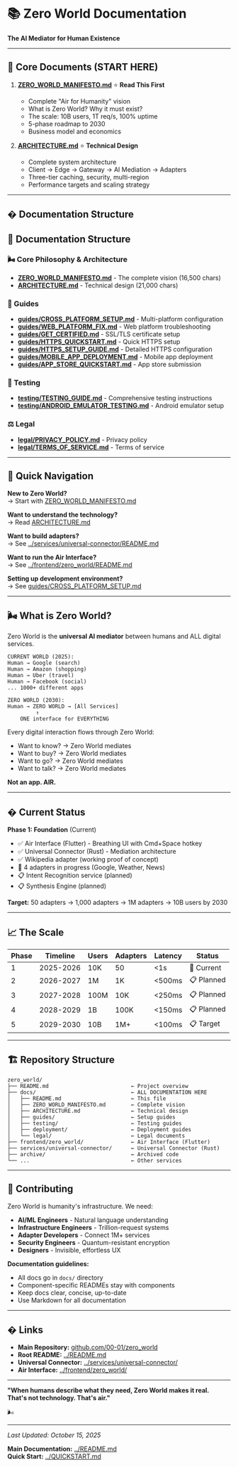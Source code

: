 # 📚 Zero World Documentation

**The AI Mediator for Human Existence**

---

## 🎯 Core Documents (START HERE)

1. **[ZERO_WORLD_MANIFESTO.md](./ZERO_WORLD_MANIFESTO.md)** ⭐ **Read This First**
   - Complete "Air for Humanity" vision
   - What is Zero World? Why it must exist?
   - The scale: 10B users, 1T req/s, 100% uptime
   - 5-phase roadmap to 2030
   - Business model and economics

2. **[ARCHITECTURE.md](./ARCHITECTURE.md)** ⭐ **Technical Design**
   - Complete system architecture
   - Client → Edge → Gateway → AI Mediation → Adapters
   - Three-tier caching, security, multi-region
   - Performance targets and scaling strategy

---

## � Documentation Structure

## 📂 Documentation Structure

### 🌬️ Core Philosophy & Architecture
- **[ZERO_WORLD_MANIFESTO.md](./ZERO_WORLD_MANIFESTO.md)** - The complete vision (16,500 chars)
- **[ARCHITECTURE.md](./ARCHITECTURE.md)** - Technical design (21,000 chars)

### 📖 Guides
- **[guides/CROSS_PLATFORM_SETUP.md](./guides/CROSS_PLATFORM_SETUP.md)** - Multi-platform configuration
- **[guides/WEB_PLATFORM_FIX.md](./guides/WEB_PLATFORM_FIX.md)** - Web platform troubleshooting
- **[guides/GET_CERTIFIED.md](./guides/GET_CERTIFIED.md)** - SSL/TLS certificate setup
- **[guides/HTTPS_QUICKSTART.md](./guides/HTTPS_QUICKSTART.md)** - Quick HTTPS setup
- **[guides/HTTPS_SETUP_GUIDE.md](./guides/HTTPS_SETUP_GUIDE.md)** - Detailed HTTPS configuration
- **[guides/MOBILE_APP_DEPLOYMENT.md](./guides/MOBILE_APP_DEPLOYMENT.md)** - Mobile app deployment
- **[guides/APP_STORE_QUICKSTART.md](./guides/APP_STORE_QUICKSTART.md)** - App store submission

### 🧪 Testing
- **[testing/TESTING_GUIDE.md](./testing/TESTING_GUIDE.md)** - Comprehensive testing instructions
- **[testing/ANDROID_EMULATOR_TESTING.md](./testing/ANDROID_EMULATOR_TESTING.md)** - Android emulator setup

### ⚖️ Legal
- **[legal/PRIVACY_POLICY.md](./legal/PRIVACY_POLICY.md)** - Privacy policy
- **[legal/TERMS_OF_SERVICE.md](./legal/TERMS_OF_SERVICE.md)** - Terms of service

---

## 🎯 Quick Navigation

**New to Zero World?**  
→ Start with [ZERO_WORLD_MANIFESTO.md](./ZERO_WORLD_MANIFESTO.md)

**Want to understand the technology?**  
→ Read [ARCHITECTURE.md](./ARCHITECTURE.md)

**Want to build adapters?**  
→ See [../services/universal-connector/README.md](../services/universal-connector/README.md)

**Want to run the Air Interface?**  
→ See [../frontend/zero_world/README.md](../frontend/zero_world/README.md)

**Setting up development environment?**  
→ See [guides/CROSS_PLATFORM_SETUP.md](./guides/CROSS_PLATFORM_SETUP.md)

---

## 🌬️ What is Zero World?

Zero World is the **universal AI mediator** between humans and ALL digital services.

```
CURRENT WORLD (2025):
Human → Google (search)
Human → Amazon (shopping)  
Human → Uber (travel)
Human → Facebook (social)
... 1000+ different apps

ZERO WORLD (2030):
Human → ZERO WORLD → [All Services]
         ↑
    ONE interface for EVERYTHING
```

Every digital interaction flows through Zero World:
- Want to know? → Zero World mediates
- Want to buy? → Zero World mediates
- Want to go? → Zero World mediates
- Want to talk? → Zero World mediates

**Not an app. AIR.**

---

## � Current Status

**Phase 1: Foundation** (Current)
- ✅ Air Interface (Flutter) - Breathing UI with Cmd+Space hotkey
- ✅ Universal Connector (Rust) - Mediation architecture
- ✅ Wikipedia adapter (working proof of concept)
- 🔄 4 adapters in progress (Google, Weather, News)
- 📋 Intent Recognition service (planned)
- 📋 Synthesis Engine (planned)

**Target:** 50 adapters → 1,000 adapters → 1M adapters → 10B users by 2030

---

## 📈 The Scale

| Phase | Timeline | Users | Adapters | Latency | Status |
|-------|----------|-------|----------|---------|--------|
| 1 | 2025-2026 | 10K | 50 | <1s | 🔄 Current |
| 2 | 2026-2027 | 1M | 1K | <500ms | 📋 Planned |
| 3 | 2027-2028 | 100M | 10K | <250ms | 📋 Planned |
| 4 | 2028-2029 | 1B | 100K | <150ms | 📋 Planned |
| 5 | 2029-2030 | 10B | 1M+ | <100ms | 📋 Target |

---

## 🏗️ Repository Structure

```
zero_world/
├── README.md                          ← Project overview
├── docs/                              ← ALL DOCUMENTATION HERE
│   ├── README.md                      ← This file
│   ├── ZERO_WORLD_MANIFESTO.md        ← Complete vision
│   ├── ARCHITECTURE.md                ← Technical design
│   ├── guides/                        ← Setup guides
│   ├── testing/                       ← Testing guides
│   ├── deployment/                    ← Deployment guides
│   └── legal/                         ← Legal documents
├── frontend/zero_world/               ← Air Interface (Flutter)
├── services/universal-connector/      ← Universal Connector (Rust)
├── archive/                           ← Archived code
└── ...                                ← Other services
```

---

## 🤝 Contributing

Zero World is humanity's infrastructure. We need:

- **AI/ML Engineers** - Natural language understanding
- **Infrastructure Engineers** - Trillion-request systems
- **Adapter Developers** - Connect 1M+ services
- **Security Engineers** - Quantum-resistant encryption
- **Designers** - Invisible, effortless UX

**Documentation guidelines:**
- All docs go in `docs/` directory
- Component-specific READMEs stay with components
- Keep docs clear, concise, up-to-date
- Use Markdown for all documentation

---

## � Links

- **Main Repository:** [github.com/00-01/zero_world](https://github.com/00-01/zero_world)
- **Root README:** [../README.md](../README.md)
- **Universal Connector:** [../services/universal-connector/](../services/universal-connector/)
- **Air Interface:** [../frontend/zero_world/](../frontend/zero_world/)

---

**"When humans describe what they need, Zero World makes it real.  
That's not technology. That's air."**

🌬️

---

*Last Updated: October 15, 2025*

**Main Documentation:** [../README.md](../README.md)  
**Quick Start:** [../QUICKSTART.md](../QUICKSTART.md)
